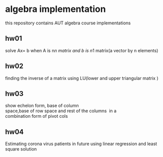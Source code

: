# algebra implementation

this repository contains AUT algebra course implementations 

## hw01
   solve Ax= b when A is n*n matrix and b is n*1 matrix(a vector by n elements)

## hw02
   finding the inverse of a matrix using LU(lower and upper triangular matrix )     

## hw03
   show echelon form, base of column space,base of row space and rest of the columns 
   in a combination form of pivot cols

## hw04
   Estimating corona virus patients in future using linear regression and least square solution
